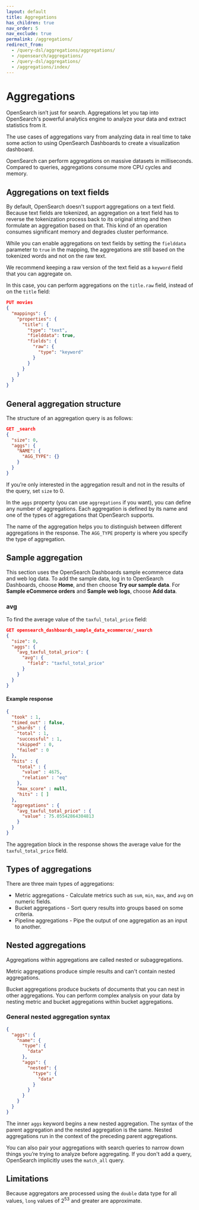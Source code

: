```yaml
---
layout: default
title: Aggregations
has_children: true
nav_order: 5
nav_exclude: true
permalink: /aggregations/
redirect_from:
  - /query-dsl/aggregations/aggregations/
  - /opensearch/aggregations/
  - /query-dsl/aggregations/
  - /aggregations/index/
---
```



# Aggregations

OpenSearch isn’t just for search. Aggregations let you tap into OpenSearch's powerful analytics engine to analyze your data and extract statistics from it.

The use cases of aggregations vary from analyzing data in real time to take some action to using OpenSearch Dashboards to create a visualization dashboard.

OpenSearch can perform aggregations on massive datasets in milliseconds. Compared to queries, aggregations consume more CPU cycles and memory.

## Aggregations on text fields

By default, OpenSearch doesn't support aggregations on a text field. Because text fields are tokenized, an aggregation on a text field has to reverse the tokenization process back to its original string and then formulate an aggregation based on that. This kind of an operation consumes significant memory and degrades cluster performance.

While you can enable aggregations on text fields by setting the `fielddata` parameter to `true` in the mapping, the aggregations are still based on the tokenized words and not on the raw text.

We recommend keeping a raw version of the text field as a `keyword` field that you can aggregate on.

In this case, you can perform aggregations on the `title.raw` field, instead of on the `title` field:

```json
PUT movies
{
  "mappings": {
    "properties": {
      "title": {
        "type": "text",
        "fielddata": true,
        "fields": {
          "raw": {
            "type": "keyword"
          }
        }
      }
    }
  }
}
```

## General aggregation structure

The structure of an aggregation query is as follows:

```json
GET _search
{
  "size": 0,
  "aggs": {
    "NAME": {
      "AGG_TYPE": {}
    }
  }
}
```

If you’re only interested in the aggregation result and not in the results of the query, set `size` to 0.

In the `aggs` property (you can use `aggregations` if you want), you can define any number of aggregations. Each aggregation is defined by its name and one of the types of aggregations that OpenSearch supports.

The name of the aggregation helps you to distinguish between different aggregations in the response. The `AGG_TYPE` property is where you specify the type of aggregation.

## Sample aggregation

This section uses the OpenSearch Dashboards sample ecommerce data and web log data. To add the sample data, log in to OpenSearch Dashboards, choose **Home**, and then choose **Try our sample data**. For **Sample eCommerce orders** and **Sample web logs**, choose **Add data**.

### avg

To find the average value of the `taxful_total_price` field:

```json
GET opensearch_dashboards_sample_data_ecommerce/_search
{
  "size": 0,
  "aggs": {
    "avg_taxful_total_price": {
      "avg": {
        "field": "taxful_total_price"
      }
    }
  }
}
```

#### Example response

```json
{
  "took" : 1,
  "timed_out" : false,
  "_shards" : {
    "total" : 1,
    "successful" : 1,
    "skipped" : 0,
    "failed" : 0
  },
  "hits" : {
    "total" : {
      "value" : 4675,
      "relation" : "eq"
    },
    "max_score" : null,
    "hits" : [ ]
  },
  "aggregations" : {
    "avg_taxful_total_price" : {
      "value" : 75.05542864304813
    }
  }
}
```

The aggregation block in the response shows the average value for the `taxful_total_price` field.

## Types of aggregations

There are three main types of aggregations:

- Metric aggregations - Calculate metrics such as `sum`, `min`, `max`, and `avg` on numeric fields.
- Bucket aggregations - Sort query results into groups based on some criteria.
- Pipeline aggregations - Pipe the output of one aggregation as an input to another.

## Nested aggregations

Aggregations within aggregations are called nested or subaggregations.

Metric aggregations produce simple results and can't contain nested aggregations.

Bucket aggregations produce buckets of documents that you can nest in other aggregations. You can perform complex analysis on your data by nesting metric and bucket aggregations within bucket aggregations.

### General nested aggregation syntax

```json
{
  "aggs": {
    "name": {
      "type": {
        "data"
      },
      "aggs": {
        "nested": {
          "type": {
            "data"
          }
        }
      }
    }
  }
}
```

The inner `aggs` keyword begins a new nested aggregation. The syntax of the parent aggregation and the nested aggregation is the same. Nested aggregations run in the context of the preceding parent aggregations.

You can also pair your aggregations with search queries to narrow down things you’re trying to analyze before aggregating. If you don't add a query, OpenSearch implicitly uses the `match_all` query.

## Limitations

Because aggregators are processed using the `double` data type for all values, `long` values of 2<sup>53</sup> and greater are approximate.
